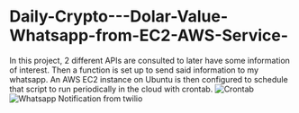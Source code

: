 # Daily-Crypto---Dolar-Value-Whatsapp-from-EC2-AWS-Service-

In this project, 2 different APIs are consulted to later have some information of interest.
Then a function is set up to send said information to my whatsapp.
An AWS EC2 instance on Ubuntu is then configured to schedule that script to run periodically in the cloud with crontab.
![Crontab](/Twilio_Whatsapp/ubuntu_terminal.png)
![Whatsapp Notification from twilio](/Twilio_Whatsapp/screenshot.jpeg)
